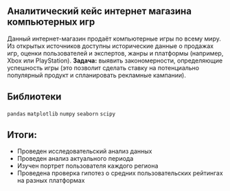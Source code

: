 ## Аналитический кейс интернет магазина компьютерных игр

Данный интернет-магазин продаёт компьютерные игры по всему миру. Из открытых источников доступны исторические данные о продажах игр, оценки пользователей и экспертов, жанры и платформы (например, Xbox или PlayStation). 
**Задача:** выявить закономерности, определяющие успешность игры (это позволит сделать ставку на потенциально популярный продукт и спланировать рекламные кампании).

## Библиотеки

`pandas`
`matplotlib`
`numpy`
`seaborn`
`scipy`

## Итоги:

- Проведен исследовательский анализ данных
- Проведен анализ актуального периода
- Изучен портрет пользователя каждого региона
- Проведена проверка гипотез о средних пользовательских рейтингах на разных платформах
